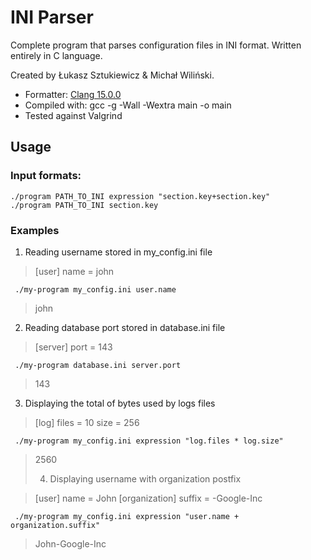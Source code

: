 # INI Parser

Complete program that parses configuration files in INI format.
Written entirely in C language.

Created by Łukasz Sztukiewicz & Michał Wiliński.

- Formatter: [Clang 15.0.0](https://clang.llvm.org/docs/ClangFormatStyleOptions.html)
- Compiled with: gcc -g -Wall -Wextra main -o main
- Tested against Valgrind

## Usage

### Input formats:

    ./program PATH_TO_INI expression "section.key+section.key"
    ./program PATH_TO_INI section.key

### Examples

1. Reading username stored in my_config.ini file

> [user]
> name = john

     ./my-program my_config.ini user.name

> john

2. Reading database port stored in database.ini file

> [server]
> port = 143

     ./my-program database.ini server.port

> 143

3. Displaying the total of bytes used by logs files

> [log]
> files = 10
> size = 256

     ./my-program my_config.ini expression "log.files * log.size"

> 2560
>
> 4. Displaying username with organization postfix

> [user]
> name = John
> [organization]
> suffix = -Google-Inc

     ./my-program my_config.ini expression "user.name + organization.suffix"

> John-Google-Inc
